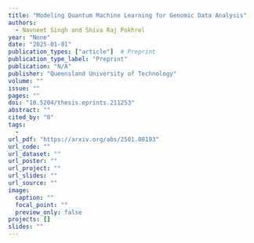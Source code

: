 ```yaml
---
title: "Modeling Quantum Machine Learning for Genomic Data Analysis"
authors:
  - Navneet Singh and Shiva Raj Pokhrel
year: "None"
date: "2025-01-01"
publication_types: ["article"]  # Preprint
publication_type_label: "Preprint"
publication: "N/A"
publisher: "Queensland University of Technology"
volume: ""
issue: ""
pages: ""
doi: "10.5204/thesis.eprints.211253"
abstract: ""
cited_by: "0"
tags:
  - 
url_pdf: "https://arxiv.org/abs/2501.08193"
url_code: ""
url_dataset: ""
url_poster: ""
url_project: ""
url_slides: ""
url_source: ""
image:
  caption: ""
  focal_point: ""
  preview_only: false
projects: []
slides: ""
---
```


